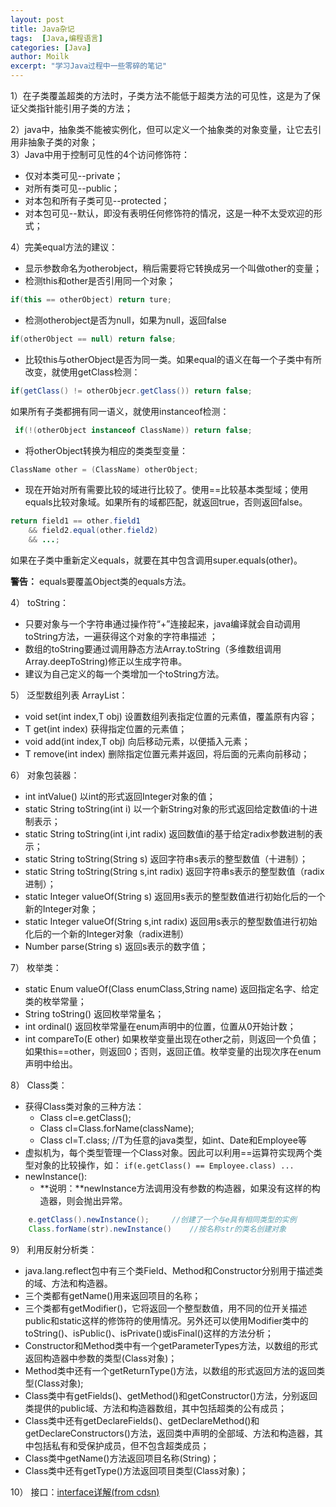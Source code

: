 ```yaml
---
layout: post
title: Java杂记
tags:  [Java,编程语言]
categories: [Java]
author: Moilk
excerpt: "学习Java过程中一些零碎的笔记"
---
```


1）在子类覆盖超类的方法时，子类方法不能低于超类方法的可见性，这是为了保证父类指针能引用子类的方法；

2）java中，抽象类不能被实例化，但可以定义一个抽象类的对象变量，让它去引用非抽象子类的对象；   
3）Java中用于控制可见性的4个访问修饰符：

  * 仅对本类可见--private；
  * 对所有类可见--public；
  * 对本包和所有子类可见--protected；
  * 对本包可见--默认，即没有表明任何修饰符的情况，这是一种不太受欢迎的形式；

4）完美equal方法的建议：

  * 显示参数命名为otherobject，稍后需要将它转换成另一个叫做other的变量；
  * 检测this和other是否引用同一个对象；

```java
if(this == otherObject) return ture; 
```

  * 检测otherobject是否为null，如果为null，返回false

```java
if(otherObject == null) return false; 
```

  * 比较this与otherObject是否为同一类。如果equal的语义在每一个子类中有所改变，就使用getClass检测：

```java
if(getClass() != otherObjecr.getClass()) return false; 
```

如果所有子类都拥有同一语义，就使用instanceof检测：

```java
 if(!(otherObject instanceof ClassName)) return false; 
```

  * 将otherObject转换为相应的类类型变量：

```java
ClassName other = (ClassName) otherObject; 
```

  * 现在开始对所有需要比较的域进行比较了。使用==比较基本类型域；使用equals比较对象域。如果所有的域都匹配，就返回true，否则返回false。

```java
return field1 == other.field1
    && field2.equal(other.field2)
    && ...;
```

如果在子类中重新定义equals，就要在其中包含调用super.equals(other)。

**警告：** equals要覆盖Object类的equals方法。 

4） toString：

  * 只要对象与一个字符串通过操作符“+”连接起来，java编译就会自动调用toString方法，一遍获得这个对象的字符串描述 ；
  * 数组的toString要通过调用静态方法Array.toString（多维数组调用Array.deepToString)修正以生成字符串。
  * 建议为自己定义的每一个类增加一个toString方法。

5） 泛型数组列表 ArrayList：

  * void set(int index,T obj) 设置数组列表指定位置的元素值，覆盖原有内容；
  * T get(int index) 获得指定位置的元素值；
  * void add(int index,T obj) 向后移动元素，以便插入元素；
  * T remove(int index) 删除指定位置元素并返回，将后面的元素向前移动；

6） 对象包装器：

  * int intValue() 以int的形式返回Integer对象的值；
  * static String toString(int i) 以一个新String对象的形式返回给定数值i的十进制表示；
  * static String toString(int i,int radix) 返回数值i的基于给定radix参数进制的表示；
  * static String toString(String s) 返回字符串s表示的整型数值（十进制）；
  * static String toString(String s,int radix) 返回字符串s表示的整型数值（radix进制）；
  * static Integer valueOf(String s) 返回用s表示的整型数值进行初始化后的一个新的Integer对象；
  * static Integer valueOf(String s,int radix) 返回用s表示的整型数值进行初始化后的一个新的Integer对象（radix进制）
  * Number parse(String s) 返回s表示的数字值；

7） 枚举类：

  * static Enum valueOf(Class enumClass,String name) 返回指定名字、给定类的枚举常量；
  * String toString() 返回枚举常量名；
  * int ordinal() 返回枚举常量在enum声明中的位置，位置从0开始计数；
  * int compareTo(E other) 如果枚举变量出现在other之前，则返回一个负值；如果this==other，则返回0；否则，返回正值。枚举变量的出现次序在enum声明中给出。

8） Class类：

  * 获得Class类对象的三种方法： 
    * Class cl=e.getClass();
    * Class cl=Class.forName(className);
    * Class cl=T.class; //T为任意的java类型，如int、Date和Employee等
  * 虚拟机为，每个类型管理一个Class对象。因此可以利用==运算符实现两个类型对象的比较操作，如： `if(e.getClass() == Employee.class) ...`
  * newInstance(): 
    * **说明：**newInstance方法调用没有参数的构造器，如果没有这样的构造器，则会抛出异常。
    
```java
    e.getClass().newInstance();     //创建了一个与e具有相同类型的实例 
    Class.forName(str).newInstance()    //按名称str的类名创建对象 
```

9） 利用反射分析类：

  * java.lang.reflect包中有三个类Field、Method和Constructor分别用于描述类的域、方法和构造器。
  * 三个类都有getName()用来返回项目的名称；
  * 三个类都有getModifier()，它将返回一个整型数值，用不同的位开关描述public和static这样的修饰符的使用情况。另外还可以使用Modifier类中的toString()、isPublic()、isPrivate()或isFinal()这样的方法分析；
  * Constructor和Method类中有一个getParameterTypes方法，以数组的形式返回构造器中参数的类型(Class对象)；
  * Method类中还有一个getReturnType()方法，以数组的形式返回方法的返回类型(Class对象);
  * Class类中有getFields()、getMethod()和getConstructor()方法，分别返回类提供的public域、方法和构造器数组，其中包括超类的公有成员；
  * Class类中还有getDeclareFields()、getDeclareMethod()和getDeclareConstructors()方法，返回类中声明的全部域、方法和构造器，其中包括私有和受保护成员，但不包含超类成员；
  * Class类中getName()方法返回项目名称(String)；
  * Class类中还有getType()方法返回项目类型(Class对象)；

10） 接口：[interface详解(from cdsn)](http://blog.csdn.net/zdwzzu2006/article/details/4567957)
